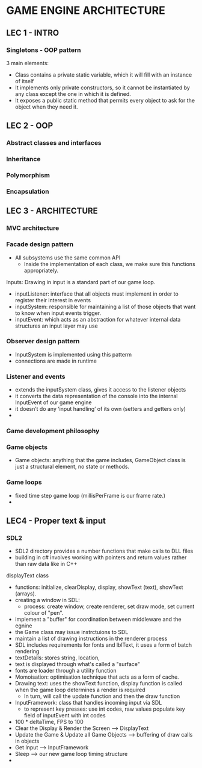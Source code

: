 # GAME ENGINE ARCHITECTURE

## LEC 1 - INTRO

### Singletons - OOP pattern

3 main elements:

- Class contains a private static variable, which it will fill with an instance of itself
- It implements only private constructors, so it cannot be instantiated by any class except the one in which it is defined.
- It exposes a public static method that permits every object to ask for the object when they need it.

## LEC 2 - OOP

### Abstract classes and interfaces

### Inheritance

### Polymorphism

### Encapsulation

## LEC 3 - ARCHITECTURE

### MVC architecture

### Facade design pattern 

- All subsystems use the same common API
    - Inside the implementation of each class, we make sure this functions appropriately.

Inputs:
Drawing in input is a standard part of our game loop.

- inputListener: interface that all objects must implement in order to register their
interest in events
- inputSystem: responsible for maintaining a list of those objects that want to know
when input events trigger.
- inputEvent: which acts as an abstraction for whatever internal data structures an input layer
may use

### Observer design pattern

- InputSystem is implemented using this patterm
- connections are made in runtime

### Listener and events

- extends the inputSystem class, gives it access to the listener objects 
- it converts the data representation of the console into the
internal InputEvent of our game engine
- it doesn’t do any ‘input handling’ of its own (setters and getters only)
- 

### Game development philosophy

### Game objects

- Game objects: anything that the game includes, GameObject class is just a structural element, no state or methods. 


### Game loops

- fixed time step game loop (millisPerFrame is our frame rate.)
- 

## LEC4 - Proper text & input

### SDL2

- SDL2 directory provides a number functions that make calls to DLL files
- building in c# involves working with pointers and return values rather than raw data like in C++

displayText class

- functions: initialize, clearDisplay, display, showText (text), showText (arrays).
- creating a window in SDL:
    - process: create window, create renderer, set draw mode, set current colour of "pen".
- implement a "buffer" for coordination between middleware and the egnine
- the Game class may issue instrctuions to SDL
- maintain a list of drawing instructions in the renderer process
- SDL includes requirements for fonts and lblText, it uses a form of batch rendering
- textDetails: stores string, location, 
- text is displayed through what's called a "surface"
- fonts are loader through a utility function
- Momoisation: optimisation technique that acts as a form of cache.
- Drawing text: uses the showText function, display function is called when the game loop determines a render is required
    - In turn, will call the update function and then the draw function
- InputFramework: class that handles incoming input via SDL
    - to represent key presses: use int codes, raw values populate key field of inputEvent with int codes
- 100 * deltaTime, FPS to 100
- Clear the Display & Render the Screen –> DisplayText
- Update the Game & Update all Game Objects –> buffering of draw calls in objects
- Get Input –> InputFramework
- Sleep –> our new game loop timing structure
- 
